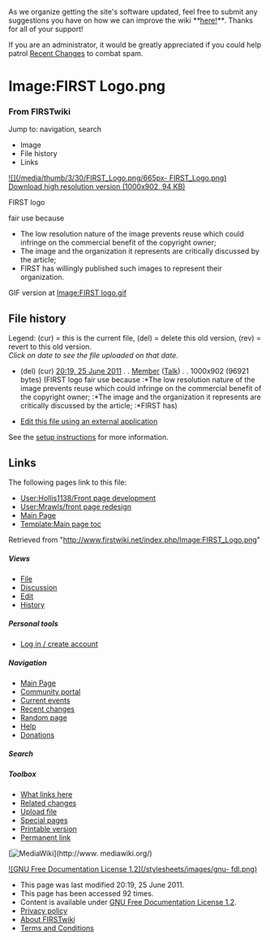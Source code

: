 As we organize getting the site's software updated, feel free to submit any
suggestions you have on how we can improve the wiki
_**_[here!](/index.php/User:Hallry/Suggestions "User:Hallry/Suggestions"
)_**_. Thanks for all of your support!

If you are an administrator, it would be greatly appreciated if you could help
patrol [Recent Changes](/index.php/Special:Recentchanges
"Special:Recentchanges" ) to combat spam.

# Image:FIRST Logo.png

### From FIRSTwiki

Jump to: navigation, search

  * Image
  * File history
  * Links

[![](/media/thumb/3/30/FIRST_Logo.png/665px-
FIRST_Logo.png)](/media/3/30/FIRST_Logo.png)  
[Download high resolution version (1000x902, 94
KB)](/media/3/30/FIRST_Logo.png)

FIRST logo

fair use because

    

  * The low resolution nature of the image prevents reuse which could infringe on the commercial benefit of the copyright owner; 
  * The image and the organization it represents are critically discussed by the article; 
  * FIRST has willingly published such images to represent their organization. 

GIF version at [Image:FIRST logo.gif](/index.php/Image:FIRST_logo.gif
"Image:FIRST logo.gif" )

## File history

Legend: (cur) = this is the current file, (del) = delete this old version,
(rev) = revert to this old version.  
_Click on date to see the file uploaded on that date_.

  * (del) (cur) [20:19, 25 June 2011](/media/3/30/FIRST_Logo.png "/media/3/30/FIRST Logo.png" ) . . [Member](/index.php/User:Member "User:Member" ) ([Talk](/index.php/User_talk:Member "User talk:Member" )) . . 1000x902 (96921 bytes) (FIRST logo fair use because :*The low resolution nature of the image prevents reuse which could infringe on the commercial benefit of the copyright owner; :*The image and the organization it represents are critically discussed by the article; :*FIRST has)
  

  * [Edit this file using an external application](/index.php?title=Image:FIRST_Logo.png&action=edit&externaledit=true&mode=file "Image:FIRST Logo.png" )

See the [setup
instructions](http://meta.wikimedia.org/wiki/Help:External_editors
"http://meta.wikimedia.org/wiki/Help:External_editors" ) for more information.

## Links

The following pages link to this file:

  * [User:Hollis1138/Front page development](/index.php/User:Hollis1138/Front_page_development "User:Hollis1138/Front page development" )
  * [User:Mrawls/front page redesign](/index.php/User:Mrawls/front_page_redesign "User:Mrawls/front page redesign" )
  * [Main Page](/index.php/Main_Page "Main Page" )
  * [Template:Main page toc](/index.php/Template:Main_page_toc "Template:Main page toc" )

Retrieved from "<http://www.firstwiki.net/index.php/Image:FIRST_Logo.png>"

##### Views

  * [File](/index.php/Image:FIRST_Logo.png)
  * [Discussion](/index.php?title=Image_talk:FIRST_Logo.png&action=edit)
  * [Edit](/index.php?title=Image:FIRST_Logo.png&action=edit)
  * [History](/index.php?title=Image:FIRST_Logo.png&action=history)

##### Personal tools

  * [Log in / create account](/index.php?title=Special:Userlogin&returnto=Image:FIRST_Logo.png)

[](/index.php/Main_Page "Main Page" )

##### Navigation

  * [Main Page](/index.php/Main_Page)
  * [Community portal](/index.php/FIRSTwiki:Community_portal)
  * [Current events](/index.php/Current_events)
  * [Recent changes](/index.php/Special:Recentchanges)
  * [Random page](/index.php/Special:Random)
  * [Help](/index.php/FIRSTwiki:Help)
  * [Donations](/index.php/FIRSTwiki:Site_support)

##### Search



##### Toolbox

  * [What links here](/index.php/Special:Whatlinkshere/Image:FIRST_Logo.png)
  * [Related changes](/index.php/Special:Recentchangeslinked/Image:FIRST_Logo.png)
  * [Upload file](/index.php/Special:Upload)
  * [Special pages](/index.php/Special:Specialpages)
  * [Printable version](/index.php?title=Image:FIRST_Logo.png&printable=yes)
  * [Permanent link](/index.php?title=Image:FIRST_Logo.png&oldid=80671)

[![MediaWiki](/skins/common/images/poweredby_mediawiki_88x31.png)](http://www.
mediawiki.org/)

[![GNU Free Documentation License 1.2](/stylesheets/images/gnu-
fdl.png)](http://www.gnu.org/copyleft/fdl.html)

  * This page was last modified 20:19, 25 June 2011.
  * This page has been accessed 92 times.
  * Content is available under [GNU Free Documentation License 1.2](http://www.gnu.org/copyleft/fdl.html "http://www.gnu.org/copyleft/fdl.html" ).
  * [Privacy policy](/index.php/FIRSTwiki:Privacy_policy "FIRSTwiki:Privacy policy" )
  * [About FIRSTwiki](/index.php/FIRSTwiki:About "FIRSTwiki:About" )
  * [Terms and Conditions](/index.php/FIRSTwiki:Terms_and_conditions "FIRSTwiki:Terms and conditions" )

